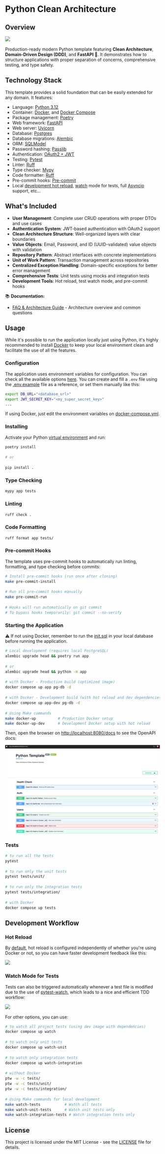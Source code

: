 # Python Clean Architecture

## Overview

<p align="left">
  <a href="https://skillicons.dev">
    <img src="https://skillicons.dev/icons?i=py,fastapi,postgres,docker&theme=dark" />
  </a>
</p>

Production-ready modern Python template featuring **Clean Architecture**, **Domain-Driven Design (DDD)**, and **FastAPI** 🚀. It demonstrates how to structure applications with proper separation of concerns, comprehensive testing, and type safety.

## Technology Stack

This template provides a solid foundation that can be easily extended for any domain. It features:

- Language: [Python 3.12](https://www.python.org/)
- Container: [Docker](https://www.docker.com/), and [Docker Compose](https://docs.docker.com/compose/)
- Package management: [Poetry](https://python-poetry.org/)
- Web framework: [FastAPI](https://fastapi.tiangolo.com/)
- Web server: [Uvicorn](http://www.uvicorn.org/)
- Database: [Postgres](https://www.postgresql.org/)
- Database migrations: [Alembic](https://alembic.sqlalchemy.org/en/latest/)
- ORM: [SQLModel](https://sqlmodel.tiangolo.com/)
- Password hashing: [Passlib](https://passlib.readthedocs.io/)
- Authentication: [OAuth2 + JWT](https://fastapi.tiangolo.com/tutorial/security/oauth2-jwt/)
- Testing: [Pytest](https://docs.pytest.org/en/latest/)
- Linter: [Ruff](https://github.com/astral-sh/ruff)
- Type checker: [Mypy](https://mypy.readthedocs.io/en/stable/index.html)
- Code formatter: [Ruff](https://github.com/astral-sh/ruff)
- Pre-commit hooks: [Pre-commit](https://pre-commit.com/)
- Local [development hot reload](#hot-reload), [watch](#watch-mode-for-tests) mode for tests, full [Asyncio](https://docs.python.org/3/library/asyncio.html) support, etc...

## What's Included

- **User Management**: Complete user CRUD operations with proper DTOs and use cases
- **Authentication System**: JWT-based authentication with OAuth2 support
- **Clean Architecture Structure**: Well-organized layers with clear boundaries
- **Value Objects**: Email, Password, and ID (UUID-validated) value objects with validation
- **Repository Pattern**: Abstract interfaces with concrete implementations
- **Unit of Work Pattern**: Transaction management across repositories
- **Centralized Exception Handling**: Domain-specific exceptions for better error management
- **Comprehensive Tests**: Unit tests using mocks and integration tests
- **Development Tools**: Hot reload, test watch mode, and pre-commit hooks

📚 **Documentation:**
- [FAQ & Architecture Guide](docs/FAQ.md) - Architecture overview and common questions

## Usage

While it's possible to run the application locally just using Python, it's highly recommended to install [Docker](https://www.docker.com/) to keep your local environment clean and facilitate the use of all the features.

### Configuration

The application uses environment variables for configuration. You can check all the available options [here](app/config.py). You can create and fill a `.env` file using the [.env.example](.env.example) file as a reference, or set them manually like this:

```sh
export DB_URL="<database_url>"
export JWT_SECRET_KEY="<my_super_secret_key>"
...
```

If using Docker, just edit the environment variables on [docker-compose.yml](./docker-compose.yml).

### Installing

Activate your Python [virtual environment](https://docs.python.org/3/library/venv.html) and run:

```sh
poetry install

# or

pip install .
```
### Type Checking

```sh
mypy app tests
```

### Linting

```sh
ruff check .
```

### Code Formatting

```sh
ruff format app tests/
```

### Pre-commit Hooks

The template uses pre-commit hooks to automatically run linting, formatting, and type checking before commits:

```sh
# Install pre-commit hooks (run once after cloning)
make pre-commit-install

# Run all pre-commit hooks manually
make pre-commit-run

# Hooks will run automatically on git commit
# To bypass hooks temporarily: git commit --no-verify
```

### Starting the Application

⚠️ If not using Docker, remember to run the [init.sql](scripts/pg/init.sql) in your local database before running the application.

```sh
# Local development (requires local PostgreSQL)
alembic upgrade head && poetry run app

# or
alembic upgrade head && python -m app

# with Docker - Production build (optimized image)
docker compose up app pg-db -d

# with Docker - Development build (with hot reload and dev dependencies)
docker compose up app-dev pg-db -d

# Using Make commands
make docker-up          # Production Docker setup
make docker-up-dev      # Development Docker setup with hot reload
```

Then, open the browser on [http://localhost:8080/docs](http://localhost:8080/docs) to see the OpenAPI docs:

![](docs/openapi.png)

### Tests

```sh
# to run all the tests
pytest

# to run only the unit tests
pytest tests/unit/

# to run only the integration tests
pytest tests/integration/

# with Docker
docker compose up tests
```

## Development Workflow

### Hot Reload

By [default](/app/config.py#16), hot reload is configured independently of whether you're using Docker or not, so you can have faster development feedback like this:

![](docs/dev-hot-reload.gif)

### Watch Mode for Tests

Tests can also be triggered automatically whenever a test file is modified due to the use of [pytest-watch](https://pypi.org/project/pytest-watch/), which leads to a nice and efficient TDD workflow:

![](docs/test-hot-reload.gif)

For other options, you can use:

```sh
# to watch all project tests (using dev image with dependencies)
docker compose up watch

# to watch only unit tests
docker compose up watch-unit

# to watch only integration tests
docker compose up watch-integration

# without Docker
ptw -w -c tests/
ptw -w -c tests/unit/
ptw -w -c tests/integration/

# Using Make commands for local development
make watch-tests           # Watch all tests
make watch-unit-tests      # Watch unit tests only
make watch-integration-tests # Watch integration tests only
```

## License

This project is licensed under the MIT License - see the [LICENSE](LICENSE) file for details.
